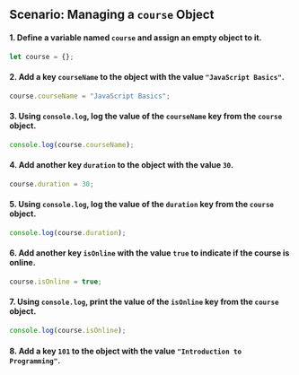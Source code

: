 ## Scenario: Managing a `course` Object

#### 1. Define a variable named `course` and assign an empty object to it.

```js
let course = {};
```

#### 2. Add a key `courseName` to the object with the value `"JavaScript Basics"`.

```js
course.courseName = "JavaScript Basics";
```

#### 3. Using `console.log`, log the value of the `courseName` key from the `course` object.

```js
console.log(course.courseName);
```

#### 4. Add another key `duration` to the object with the value `30`.
```js
course.duration = 30;
```

#### 5. Using `console.log`, log the value of the `duration` key from the `course` object.
```js
console.log(course.duration);
```

#### 6. Add another key `isOnline` with the value `true` to indicate if the course is online.
```js
course.isOnline = true;
```

#### 7. Using `console.log`, print the value of the `isOnline` key from the `course` object. 
```js
console.log(course.isOnline);
```

#### 8. Add a key `101` to the object with the value `"Introduction to Programming"`.
```js

```